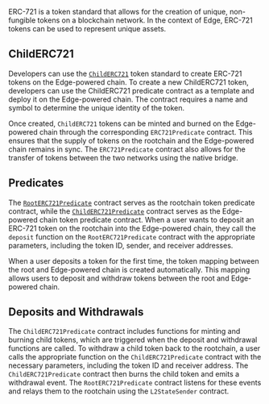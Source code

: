 
ERC-721 is a token standard that allows for the creation of unique, non-fungible tokens on a blockchain network. In the context of Edge, ERC-721 tokens can be used to represent unique assets.

## ChildERC721

Developers can use the [`ChildERC721`](../../../../../interfaces/erc721/childerc721/) token standard to create ERC-721 tokens on the Edge-powered chain. To create a new ChildERC721 token, developers can use the ChildERC721 predicate contract as a template and deploy it on the Edge-powered chain. The contract requires a name and symbol to determine the unique identity of the token.

Once created, `ChildERC721` tokens can be minted and burned on the Edge-powered chain through the corresponding `ERC721Predicate` contract. This ensures that the supply of tokens on the rootchain and the Edge-powered chain remains in sync. The `ERC721Predicate` contract also allows for the transfer of tokens between the two networks using the native bridge.

## Predicates

The [`RootERC721Predicate`](../../../../../interfaces/erc721/rooterc721-predicate/)  contract serves as the rootchain token predicate contract, while the [`ChildERC721Predicate`](../../../../../interfaces/erc721/childerc721-predicate/) contract serves as the Edge-powered chain token predicate contract. When a user wants to deposit an ERC-721 token on the rootchain into the Edge-powered chain, they call the `deposit` function on the `RootERC721Predicate` contract with the appropriate parameters, including the token ID, sender, and receiver addresses.

When a user deposits a token for the first time, the token mapping between the root and Edge-powered chain is created automatically. This mapping allows users to deposit and withdraw tokens between the root and Edge-powered chain.

## Deposits and Withdrawals

The `ChildERC721Predicate` contract includes functions for minting and burning child tokens, which are triggered when the deposit and withdrawal functions are called. To withdraw a child token back to the rootchain, a user calls the appropriate function on the `ChildERC721Predicate` contract with the necessary parameters, including the token ID and receiver address. The `ChildERC721Predicate` contract then burns the child token and emits a withdrawal event. The `RootERC721Predicate` contract listens for these events and relays them to the rootchain using the `L2StateSender` contract.
